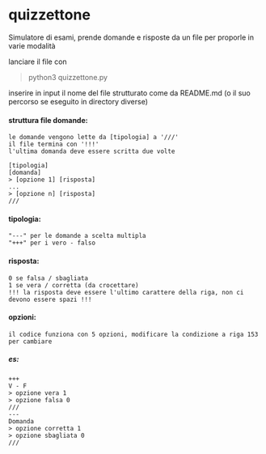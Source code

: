 # quizzettone
Simulatore di esami, prende domande e risposte da un file per proporle in varie modalità

lanciare il file con
> python3 quizzettone.py

inserire in input il nome del file strutturato come da README.md (o il suo percorso se eseguito in directory diverse)


#### struttura file domande:
    le domande vengono lette da [tipologia] a '///' 
    il file termina con '!!!'
    l'ultima domanda deve essere scritta due volte

    [tipologia]
    [domanda]
    > [opzione 1] [risposta]
    ...
    > [opzione n] [risposta]
    ///
    
#### tipologia:
    "---" per le domande a scelta multipla
    "+++" per i vero - falso

#### risposta:
    0 se falsa / sbagliata
    1 se vera / corretta (da crocettare)
    !!! la risposta deve essere l'ultimo carattere della riga, non ci devono essere spazi !!!

#### opzioni:
    il codice funziona con 5 opzioni, modificare la condizione a riga 153 per cambiare

##### es:
    +++
    V - F
    > opzione vera 1
    > opzione falsa 0
    ///
    ---
    Domanda
    > opzione corretta 1
    > opzione sbagliata 0 
    ///
